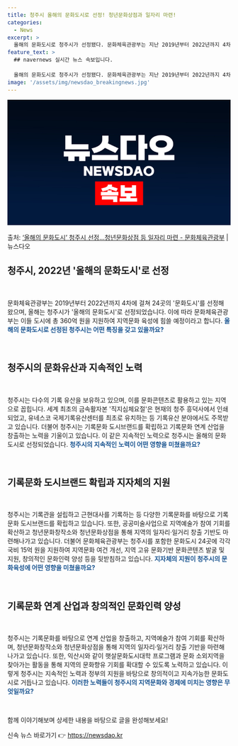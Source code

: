 ```yaml
---
title: 청주시 올해의 문화도시로 선정! 청년문화상점과 일자리 마련!
categories:
  - News
excerpt: >
  올해의 문화도시로 청주시가 선정됐다. 문화체육관광부는 지난 2019년부터 2022년까지 4차에 걸쳐 문화도시…
feature_text: >
  ## navernews 실시간 뉴스 속보입니다.

  올해의 문화도시로 청주시가 선정됐다. 문화체육관광부는 지난 2019년부터 2022년까지 4차에 걸쳐 문화도시…
image: '/assets/img/newsdao_breakingnews.jpg'
---
```


![뉴스다오 속보](/assets/img/newsdao_breakingnews.jpg)

<p>출처: <a href="https://newsdao.kr/3324" rel="dofollow">‘올해의 문화도시’ 청주시 선정…청년문화상점 등 일자리 마련 - 문화체육관광부</a> | 뉴스다오</p>

<h2 data-ke-size="size26">청주시, 2022년 '올해의 문화도시'로 선정</h2>
<p data-ke-size="size16">&nbsp;</p>
문화체육관광부는 2019년부터 2022년까지 4차에 걸쳐 24곳의 '문화도시'를 선정해 왔으며, 올해는 청주시가 '올해의 문화도시'로 선정되었습니다. 이에 따라 문화체육관광부는 이들 도시에 총 360억 원을 지원하여 지역문화 육성에 힘쓸 예정이라고 합니다. <b><span style="color: #1a5490;">올해의 문화도시로 선정된 청주시는 어떤 특징을 갖고 있을까요?</span></b>
<p data-ke-size="size16">&nbsp;</p>

<h2 data-ke-size="size26">청주시의 문화유산과 지속적인 노력</h2>
<p data-ke-size="size16">&nbsp;</p>
청주시는 다수의 기록 유산을 보유하고 있으며, 이를 문화콘텐츠로 활용하고 있는 지역으로 꼽힙니다. 세계 최초의 금속활자본 '직지심체요절'은 현재의 청주 흥덕사에서 인쇄되었고, 유네스코 국제기록유산센터를 최초로 유치하는 등 기록유산 분야에서도 주목받고 있습니다. 더불어 청주시는 기록문화 도시브랜드를 확립하고 기록문화 연계 산업을 창출하는 노력을 기울이고 있습니다. 이 같은 지속적인 노력으로 청주시는 올해의 문화도시로 선정되었습니다. <b><span style="color: #1a5490;">청주시의 지속적인 노력이 어떤 영향을 미쳤을까요?</span></b>
<p data-ke-size="size16">&nbsp;</p>

<h2 data-ke-size="size26">기록문화 도시브랜드 확립과 지자체의 지원</h2>
<p data-ke-size="size16">&nbsp;</p>
청주시는 기록관을 설립하고 근현대사를 기록하는 등 다양한 기록문화를 바탕으로 기록문화 도시브랜드를 확립하고 있습니다. 또한, 공공미술사업으로 지역예술가 참여 기회를 확산하고 청년문화창작소와 청년문화상점을 통해 지역의 일자리·일거리 창출 기반도 마련해나가고 있습니다. 더불어 문화체육관광부는 청주시를 포함한 문화도시 24곳에 각각 국비 15억 원을 지원하여 지역문화 여건 개선, 지역 고유 문화기반 문화콘텐츠 발굴 및 지원, 창의적인 문화인력 양성 등을 뒷받침하고 있습니다. <b><span style="color: #1a5490;">지자체의 지원이 청주시의 문화육성에 어떤 영향을 미쳤을까요?</span></b>
<p data-ke-size="size16">&nbsp;</p>

<h2 data-ke-size="size26">기록문화 연계 산업과 창의적인 문화인력 양성</h2>
<p data-ke-size="size16">&nbsp;</p>
청주시는 기록문화를 바탕으로 연계 산업을 창출하고, 지역예술가 참여 기회를 확산하며, 청년문화창작소와 청년문화상점을 통해 지역의 일자리·일거리 창출 기반을 마련해 나가고 있습니다. 또한, 익산시와 같이 햇살문화도시대학 프로그램과 문화 소외지역을 찾아가는 활동을 통해 지역의 문화향유 기회를 확대할 수 있도록 노력하고 있습니다. 이렇게 청주시는 지속적인 노력과 정부의 지원을 바탕으로 창의적이고 지속가능한 문화도시로 거듭나고 있습니다. <b><span style="color: #1a5490;">이러한 노력들이 청주시의 지역문화와 경제에 미치는 영향은 무엇일까요?</span></b>
<p data-ke-size="size16">&nbsp;</p>
 함께 이야기해보며 상세한 내용을 바탕으로 글을 완성해보세요! 

신속 뉴스 바로가기 👉 <a href="https://newsdao.kr" rel="dofollow">https://newsdao.kr</a>



